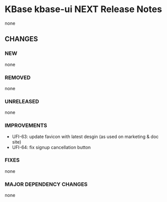 # KBase kbase-ui NEXT Release Notes

none

## CHANGES

### NEW

none

### REMOVED

none

### UNRELEASED

none

### IMPROVEMENTS

- UFI-63: update favicon with latest desgin (as used on marketing & doc site)
- UFI-64: fix signup cancellation button

### FIXES

none

### MAJOR DEPENDENCY CHANGES

none
